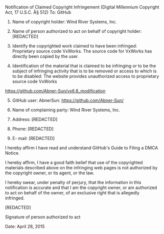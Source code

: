 Notification of Claimed Copyright Infringement
(Digital Millennium Copyright Act, 17 U.S.C. Â§ 512)
To: GitHub
1. Name of copyright holder: Wind River Systems, Inc.

2. Name of person authorized to act on behalf of copyright holder: [REDACTED]

3. Identify the copyrighted work claimed to have been infringed: Proprietary source code VxWorks. The source code for VxWorks has directly been copied by the user.

4. Identification of the material that is claimed to be infringing or to be the subject of infringing activity that is to be removed or access to which is to be disabled:
The website provides unauthorized access to proprietary source code VxWorks

https://github.com/Abner-Sun/vx6.8_modification

5. GitHub user: AbnerSun: https://github.com/Abner-Sun/

6. Name of complaining party: Wind River Systems, Inc.

7. Address: [REDACTED]

8. Phone: [REDACTED]

9. E- mail: [REDACTED]

I hereby affirm I have read and understand GitHub's Guide to Filing a DMCA Notice.

I hereby affirm, I have a good faith belief that use of the copyrighted materials described above on the infringing web pages is not authorized by the copyright owner, or its agent, or the law.

I hereby swear, under penalty of perjury, that the information in this notification is accurate and that I am the copyright owner, or am authorized to act on behalf of the owner, of an exclusive right that is allegedly infringed.

[REDACTED]

Signature of person authorized to act

Date: April 28, 2015
